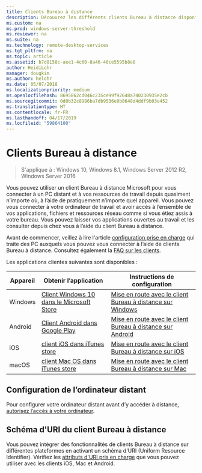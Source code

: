 ```yaml
---
title: Clients Bureau à distance
description: Découvrez les différents clients Bureau à distance disponibles pour tous vos appareils
ms.custom: na
ms.prod: windows-server-threshold
ms.reviewer: na
ms.suite: na
ms.technology: remote-desktop-services
ms.tgt_pltfrm: na
ms.topic: article
ms.assetid: b7d8158c-aee1-4c60-8a46-40ce5595b8e8
author: HeidiLohr
manager: dougkim
ms.author: helohr
ms.date: 05/07/2018
ms.localizationpriority: medium
ms.openlocfilehash: 8695862cd046c235ce99f92648a740230935e2cb
ms.sourcegitcommit: 0d0b32c8986ba7db9536e0b8648d4ddf9b03e452
ms.translationtype: HT
ms.contentlocale: fr-FR
ms.lasthandoff: 04/17/2019
ms.locfileid: "59864100"
---
```

# <a name="remote-desktop-clients"></a>Clients Bureau à distance

>S'applique à : Windows 10, Windows 8.1, Windows Server 2012 R2, Windows Server 2016

Vous pouvez utiliser un client Bureau à distance Microsoft pour vous connecter à un PC distant et à vos ressources de travail depuis quasiment n’importe où, à l’aide de pratiquement n’importe quel appareil. Vous pouvez vous connecter à votre ordinateur de travail et avoir accès à l’ensemble de vos applications, fichiers et ressources réseau comme si vous étiez assis à votre bureau. Vous pouvez laisser vos applications ouvertes au travail et les consulter depuis chez vous à l’aide du client Bureau à distance.

Avant de commencer, veillez à lire l'article [configuration prise en charge](remote-desktop-supported-config.md) qui traite des PC auxquels vous pouvez vous connecter à l’aide de clients Bureau à distance. Consultez également la [FAQ sur les clients](remote-desktop-client-faq.md).

Les applications clientes suivantes sont disponibles :

| Appareil   | Obtenir l’application                                                                                                     | Instructions de configuration                                                                |
|----------|-----------------------------------------------------------------------------------------------------------------|------------------------------------------------------------------------------------|
| Windows  | [Client Windows 10 dans le Microsoft Store](https://go.microsoft.com/fwlink/?LinkID=616709)                      | [Mise en route avec le client Bureau à distance sur Windows](windows.md)                |
| Android  | [Client Android dans Google Play](https://play.google.com/store/apps/details?id=com.microsoft.rdc.android)        | [Mise en route avec le client Bureau à distance sur Android](remote-desktop-android.md) |
| iOS      | [client iOS dans iTunes store](https://itunes.apple.com/us/app/microsoft-remote-desktop/id714464092?mt=8)     | [Mise en route avec le client Bureau à distance sur iOS](remote-desktop-ios.md)         |
| macOS    | [client Mac OS dans iTunes store](https://itunes.apple.com/us/app/microsoft-remote-desktop/id1295203466?mt=12) | [Mise en route avec le client Bureau à distance sur Mac](remote-desktop-mac.md)         |


## <a name="configuring-the-remote-pc"></a>Configuration de l’ordinateur distant

Pour configurer votre ordinateur distant avant d’y accéder à distance, [autorisez l’accès à votre ordinateur](remote-desktop-allow-access.md).

## <a name="remote-desktop-client-uri-scheme"></a>Schéma d'URI du client Bureau à distance
Vous pouvez intégrer des fonctionnalités de clients Bureau à distance sur différentes plateformes en activant un schéma d'URI (Uniform Resource Identifier). Vérifiez les [attributs d'URI pris en charge](remote-desktop-uri.md) que vous pouvez utiliser avec les clients iOS, Mac et Android.

